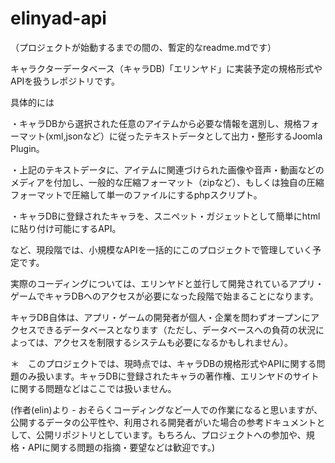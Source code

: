 # elinyad-api

（プロジェクトが始動するまでの間の、暫定的なreadme.mdです）

キャラクターデータベース（キャラDB)「エリンヤド」に実装予定の規格形式やAPIを扱うレポジトリです。

具体的には

・キャラDBから選択された任意のアイテムから必要な情報を選別し、規格フォーマット(xml,jsonなど）に従ったテキストデータとして出力・整形するJoomla Plugin。

・上記のテキストデータに、アイテムに関連づけられた画像や音声・動画などのメディアを付加し、一般的な圧縮フォーマット（zipなど）、もしくは独自の圧縮フォーマットで圧縮して単一のファイルにするphpスクリプト。

・キャラDBに登録されたキャラを、スニペット・ガジェットとして簡単にhtmlに貼り付け可能にするAPI。

など、現段階では、小規模なAPIを一括的にこのプロジェクトで管理していく予定です。

実際のコーディングについては、エリンヤドと並行して開発されているアプリ・ゲームでキャラDBへのアクセスが必要になった段階で始まることになります。

キャラDB自体は、アプリ・ゲームの開発者が個人・企業を問わずオープンにアクセスできるデータベースとなります（ただし、データベースへの負荷の状況によっては、アクセスを制限するシステムも必要になるかもしれません）。


＊　このプロジェクトでは、現時点では、キャラDBの規格形式やAPIに関する問題のみ扱います。キャラDBに登録されたキャラの著作権、エリンヤドのサイトに関する問題などはここでは扱いません。



(作者(elin)より - おそらくコーディングなど一人での作業になると思いますが、公開するデータの公平性や、利用される開発者がいた場合の参考ドキュメントとして、公開リポジトリとしています。もちろん、プロジェクトへの参加や、規格・APIに関する問題の指摘・要望などは歓迎です。)



